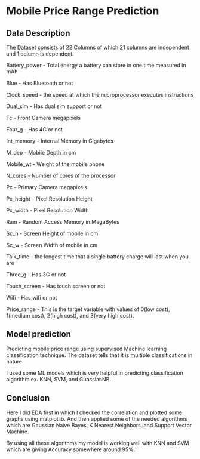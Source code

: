 # **Mobile Price Range Prediction**

## **Data Description**

The Dataset consists of 22 Columns of which 21 columns are independent and 1 column is dependent.

Battery_power - Total energy a battery can store in one time measured in mAh

Blue - Has Bluetooth or not

Clock_speed - the speed at which the microprocessor executes instructions

Dual_sim - Has dual sim support or not

Fc - Front Camera megapixels

Four_g - Has 4G or not

Int_memory - Internal Memory in Gigabytes

M_dep - Mobile Depth in cm

Mobile_wt - Weight of the mobile phone

N_cores - Number of cores of the processor

Pc - Primary Camera megapixels

Px_height - Pixel Resolution Height

Px_width - Pixel Resolution Width

Ram - Random Access Memory in MegaBytes

Sc_h - Screen Height of mobile in cm

Sc_w - Screen Width of mobile in cm

Talk_time - the longest time that a single battery charge will last when you are

Three_g - Has 3G or not

Touch_screen - Has touch screen or not

Wifi - Has wifi or not

Price_range - This is the target variable with values of 0(low cost), 1(medium cost), 2(high cost), and 3(very high cost).

## **Model prediction**

Predicting mobile price range using supervised Machine learning classification technique. The dataset tells that it is multiple classifications in nature.

I used some ML models which is very helpful in predicting classification algorithm ex. KNN, SVM, and GuassianNB. 

## **Conclusion**

Here I did EDA first in which I checked the correlation and plotted some graphs using matplotlib. And then applied some of the needed algorithms which are Gaussian Naive Bayes, K Nearest Neighbors, and Support Vector Machine.

By using all these algorithms my model is working well with KNN and SVM which are giving Accuracy somewhere around 95%.
